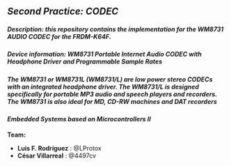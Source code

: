 ## ***Second Practice: CODEC***
##### ***Description**: this repository contains the implementation for the **WM8731 AUDIO CODEC** for the FRDM-K64F.*
##### ***Device information***: **WM8731** Portable Internet Audio CODEC with Headphone Driver and Programmable Sample Rates
##### The  WM8731  or  WM8731L  (WM8731/L)  are  low  power  stereo  CODECs  with  an  integrated  headphone  driver.  The  WM8731/L  is  designed  specifically  for  portable  MP3  audio  and  speech  players  and  recorders.  The  WM8731  is  also  ideal for MD, CD-RW machines and DAT recorders
#### ***Embedded Systems based on Microcontrollers II***
**Team:** 
- **Luis F. Rodríguez** : @LProtox
- **César Villarreal** : @4497cv
